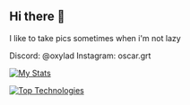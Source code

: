 ## Hi there 👋

I like to take pics sometimes when i'm not lazy

Discord: @oxylad
Instagram: oscar.grt


<!--
**Oxylad/Oxylad** is a ✨ _special_ ✨ repository because its `README.md` (this file) appears on your GitHub profile.

Here are some ideas to get you started:

- 🔭 I’m currently working on ...
- 🌱 I’m currently learning ...
- 👯 I’m looking to collaborate on ...
- 🤔 I’m looking for help with ...
- 💬 Ask me about ...
- 📫 How to reach me: ...
- 😄 Pronouns: ...
- ⚡ Fun fact: ...
-->


[![My Stats](https://github-readme-stats.vercel.app/api?username=Oxylad&show_icons=true&theme=tokyonight)](https://github.com/anuraghazra/github-readme-stats)

[![Top Technologies](https://github-readme-stats.vercel.app/api/top-langs/?username=Oxylad&langs_count=3&theme=tokyonight)](https://github.com/anuraghazra/github-readme-stats)
